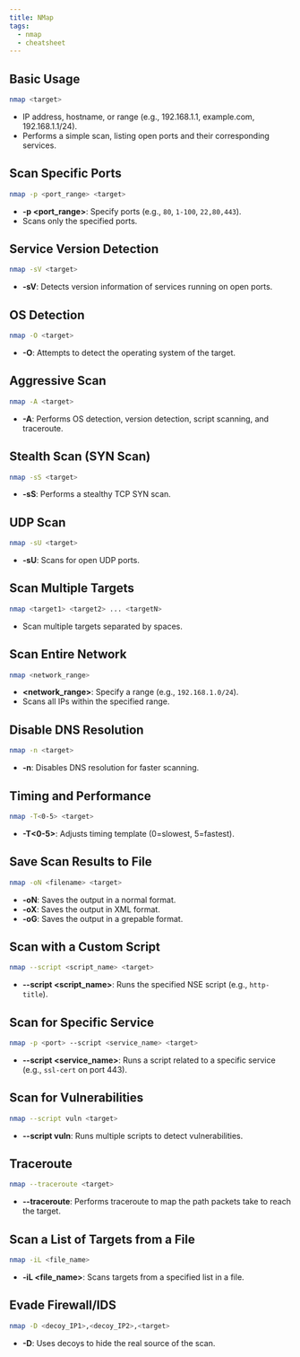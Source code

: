 ```yaml
---
title: NMap
tags:
  - nmap
  - cheatsheet
---
```

## Basic Usage

```bash 
nmap <target> 
```

- IP address, hostname, or range (e.g., 192.168.1.1, example.com, 192.168.1.1/24).
- Performs a simple scan, listing open ports and their corresponding services.

## Scan Specific Ports

```bash 
nmap -p <port_range> <target> 
```

- **-p <port_range>**: Specify ports (e.g., `80`, `1-100`, `22,80,443`).
- Scans only the specified ports.

## Service Version Detection

```bash 
nmap -sV <target> 
```

- **-sV**: Detects version information of services running on open ports.

## OS Detection

```bash 
nmap -O <target> 
```

- **-O**: Attempts to detect the operating system of the target.

## Aggressive Scan

```bash 
nmap -A <target> 
```

- **-A**: Performs OS detection, version detection, script scanning, and traceroute.

## Stealth Scan (SYN Scan)

```bash 
nmap -sS <target> 
```

- **-sS**: Performs a stealthy TCP SYN scan.

## UDP Scan

```bash 
nmap -sU <target>
```

- **-sU**: Scans for open UDP ports.

## Scan Multiple Targets

```bash 
nmap <target1> <target2> ... <targetN> 
```

- Scan multiple targets separated by spaces.

## Scan Entire Network

```bash 
nmap <network_range> 
```

- **<network_range>**: Specify a range (e.g., `192.168.1.0/24`).
- Scans all IPs within the specified range.

## Disable DNS Resolution

```bash 
nmap -n <target> 
```

- **-n**: Disables DNS resolution for faster scanning.

## Timing and Performance

```bash 
nmap -T<0-5> <target> 
```

- **-T<0-5>**: Adjusts timing template (0=slowest, 5=fastest).

## Save Scan Results to File

```bash 
nmap -oN <filename> <target>
```

- **-oN**: Saves the output in a normal format.
- **-oX**: Saves the output in XML format.
- **-oG**: Saves the output in a grepable format.

## Scan with a Custom Script

```bash 
nmap --script <script_name> <target> 
```

- **--script <script_name>**: Runs the specified NSE script (e.g., `http-title`).

## Scan for Specific Service

```bash 
nmap -p <port> --script <service_name> <target> 
```

- **--script <service_name>**: Runs a script related to a specific service (e.g., `ssl-cert` on port 443).

## Scan for Vulnerabilities

```bash 
nmap --script vuln <target> 
```

- **--script vuln**: Runs multiple scripts to detect vulnerabilities.

## Traceroute

```bash 
nmap --traceroute <target> 
```

- **--traceroute**: Performs traceroute to map the path packets take to reach the target.

## Scan a List of Targets from a File

```bash 
nmap -iL <file_name> 
```

- **-iL <file_name>**: Scans targets from a specified list in a file.

## Evade Firewall/IDS

```bash 
nmap -D <decoy_IP1>,<decoy_IP2>,<target>
```

- **-D**: Uses decoys to hide the real source of the scan. 